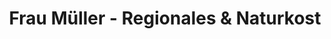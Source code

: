 ---
title: "Frau Müller - Regionales & Naturkost"
url: /tharandt/frau-mueller-regionales-und-naturkost/
shop: Supermarkt
---